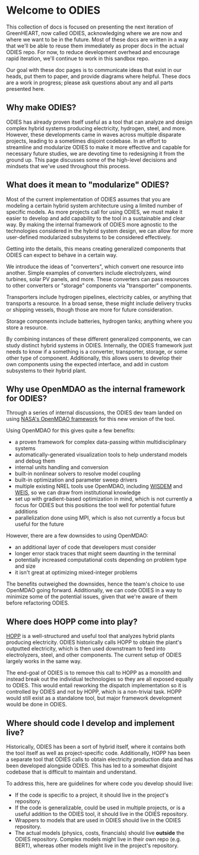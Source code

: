 # Welcome to ODIES

This collection of docs is focused on presenting the next iteration of GreenHEART, now called ODIES, acknowledging where we are now and where we want to be in the future.
Most of these docs are written in a way that we'll be able to reuse them immediately as proper docs in the actual ODIES repo.
For now, to reduce development overhead and encourage rapid iteration, we'll continue to work in this sandbox repo.

Our goal with these doc pages is to communicate ideas that exist in our heads, put them to paper, and provide diagrams where helpful.
These docs are a work in progress; please ask questions about any and all parts presented here.

## Why make ODIES?

ODIES has already proven itself useful as a tool that can analyze and design complex hybrid systems producing electricity, hydrogen, steel, and more.
However, these developments came in waves across multiple disparate projects, leading to a sometimes disjoint codebase.
In an effort to streamline and modularize ODIES to make it more effective and capable for necessary future studies, we are devoting time to redesigning it from the ground up.
This page discusses some of the high-level decisions and mindsets that we've used throughout this process.

## What does it mean to "modularize" ODIES?

Most of the current implementation of ODIES assumes that you are modeling a certain hybrid system architecture using a limited number of specific models.
As more projects call for using ODIES, we must make it easier to develop and add capability to the tool in a sustainable and clear way.
By making the internal framework of ODIES more agnostic to the technologies considered in the hybrid system design, we can allow for more user-defined modularized subsystems to be considered effectively.

Getting into the details, this means creating generalized components that ODIES can expect to behave in a certain way.

We introduce the ideas of "converters", which convert one resource into another.
Simple examples of converters include electrolyzers, wind turbines, solar PV panels, and more.
These converters can pass resources to other converters or "storage" components via "transporter" components.

Transporters include hydrogen pipelines, electricity cables, or anything that transports a resource.
In a broad sense, these might include delivery trucks or shipping vessels, though those are more for future consideration.

Storage components include batteries, hydrogen tanks; anything where you store a resource.

By combining instances of these different generalized components, we can study distinct hybrid systems in ODIES.
Internally, the ODIES framework just needs to know if a something is a converter, transporter, storage, or some other type of component.
Additionally, this allows users to develop their own components using the expected interface, and add in custom subsystems to their hybrid plant. 

## Why use OpenMDAO as the internal framework for ODIES?

Through a series of internal discussions, the ODIES dev team landed on using [NASA's OpenMDAO framework](https://github.com/OpenMDAO/OpenMDAO/) for this new version of the tool.

Using OpenMDAO for this gives quite a few benefits:
- a proven framework for complex data-passing within multidisciplinary systems
- automatically-generated visualization tools to help understand models and debug them
- internal units handling and conversion
- built-in nonlinear solvers to resolve model coupling
- built-in optimization and parameter sweep drivers
- multiple existing NREL tools use OpenMDAO, including [WISDEM](https://github.com/WISDEM/WISDEM/) and [WEIS](https://github.com/WISDEM/WEIS), so we can draw from institutional knowledge
- set up with gradient-based optimization in mind, which is not currently a focus for ODIES but this positions the tool well for potential future additions
- parallelization done using MPI, which is also not currently a focus but useful for the future

However, there are a few downsides to using OpenMDAO:
- an additional layer of code that developers must consider
- longer error stack traces that might seem daunting in the terminal
- potentially increased computational costs depending on problem type and size
- it isn't great at optimizing mixed-integer problems

The benefits outweighed the downsides, hence the team's choice to use OpenMDAO going forward.
Additionally, we can code ODIES in a way to minimize some of the potential issues, given that we're aware of them before refactoring ODIES.

## Where does HOPP come into play?

[HOPP](https://github.com/NREL/HOPP) is a well-structured and useful tool that analyzes hybrid plants producing electricity.
ODIES historically calls HOPP to obtain the plant's outputted electricity, which is then used downstream to feed into electrolyzers, steel, and other components.
The current setup of ODIES largely works in the same way.

The end-goal of ODIES is to remove this call to HOPP as a monolith and instead break out the individual technologies so they are all exposed equally to ODIES.
This would entail reworking the dispatch implementation so it is controlled by ODIES and not by HOPP, which is a non-trivial task.
HOPP would still exist as a standalone tool, but major framework development would be done in ODIES.

## Where should code I develop and implement live?

Historically, ODIES has been a sort of hybrid itself, where it contains both the tool itself as well as project-specific code.
Additionally, HOPP has been a separate tool that ODIES calls to obtain electricity production data and has been developed alongside ODIES.
This has led to a somewhat disjoint codebase that is difficult to maintain and understand.

To address this, here are guidelines for where code you develop should live:
- If the code is specific to a project, it should live in the project's repository.
- If the code is generalizable, could be used in multiple projects, or is a useful addition to the ODIES tool, it should live in the ODIES repository.
- Wrappers to models that are used in ODIES should live in the ODIES repository.
- The actual models (physics, costs, financials) should live **outside** the ODIES repository. Complex models might live in their own repo (e.g. BERT), whereas other models might live in the project's repository.